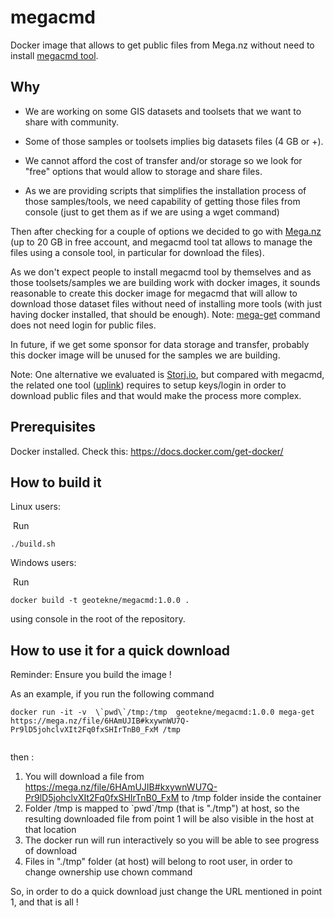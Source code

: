 # megacmd

Docker image that allows to get public files from Mega.nz without need to install [megacmd tool](https://github.com/meganz/MEGAcmd).

## Why

- We are working on some GIS datasets and toolsets that we want to share with community. 

- Some of those samples or toolsets implies big datasets files (4 GB or +). 
- We cannot afford the cost of transfer and/or storage so we look for "free" options that would allow to storage and share files.
- As we are providing scripts that simplifies the installation process of those samples/tools, we need capability of getting those files from console (just to get them as if we are using a wget command)

Then after checking for a couple of options we decided to go with [Mega.nz](https://mega.nz/start) (up to 20 GB in free account, and megacmd tool tat allows to manage the files using a console tool, in particular for download the files).  

As we don't expect people to install megacmd tool by themselves and as those toolsets/samples we are building work with docker images, it sounds reasonable to create this docker image for megacmd that will allow to download those dataset files without need of installing more tools (with just having docker installed, that should be enough). Note: [mega-get](https://github.com/meganz/MEGAcmd/blob/master/UserGuide.md) command does not need login for public files.

In future, if we get some sponsor for data storage and transfer, probably this docker image will be unused for the samples we are building.

Note: One alternative we evaluated is [Storj.io](https://www.storj.io/), but compared with megacmd, the related one tool ([uplink](https://us1.storj.io/onboarding-tour/cli/cli-setup)) requires to setup keys/login in order to download public files and that would make the process more complex.



## Prerequisites

Docker installed. Check this: https://docs.docker.com/get-docker/



## How to build it

Linux users:

​       Run  

```
./build.sh
```



Windows users:  

​        Run 

```
docker build -t geotekne/megacmd:1.0.0 .
```

using console in the root of the repository.



## How to use it for a quick download

Reminder: Ensure you build the image !



As an example, if you run the following command  

```
docker run -it -v  \`pwd\`/tmp:/tmp  geotekne/megacmd:1.0.0 mega-get https://mega.nz/file/6HAmUJIB#kxywnWU7Q-Pr9lD5johclvXIt2Fq0fxSHIrTnB0_FxM /tmp


```

then :

1. You will download a file from https://mega.nz/file/6HAmUJIB#kxywnWU7Q-Pr9lD5johclvXIt2Fq0fxSHIrTnB0_FxM to /tmp folder inside the container
2. Folder /tmp is mapped to \`pwd\`/tmp (that is "./tmp") at host, so the resulting downloaded file from point 1 will be also visible in the host at that location
3. The docker run will run interactively so you will be able to see progress of download
3. Files in "./tmp" folder (at host) will belong to root user, in order to change ownership use chown command


So, in order to do a quick download just change the URL mentioned in point 1, and that is all !

